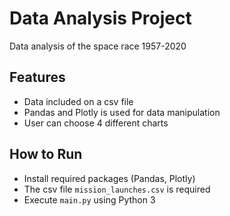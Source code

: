 # Data Analysis Project
Data analysis of the space race 1957-2020

## Features
- Data included on a csv file
- Pandas and Plotly is used for data manipulation
- User can choose 4 different charts 


## How to Run 
- Install required packages (Pandas, Plotly)
- The csv file `mission_launches.csv` is required
- Execute `main.py` using Python 3
